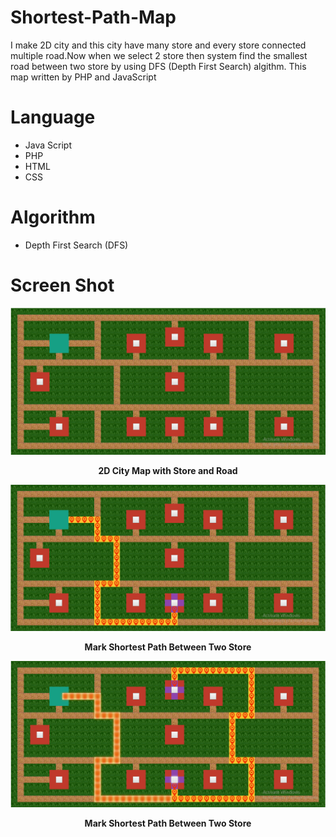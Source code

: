 # Shortest-Path-Map
I make 2D city and this city have many store and every store connected multiple road.Now when we select 2 store then system find the smallest road between two store by using DFS (Depth First Search) algithm. This map written by PHP and JavaScript
# Language
- Java Script
- PHP
- HTML
- CSS
# Algorithm
- Depth First Search (DFS)
# Screen Shot 
<img src="https://raw.githubusercontent.com/amirhamza05/Shortest-Path-Map/master/meterial/sortest_path.PNG">
<p align="center"><b>2D City Map with Store and Road</b></p>
<img src="https://raw.githubusercontent.com/amirhamza05/Shortest-Path-Map/master/meterial/sortest_path1.PNG">
<p align="center"><b>Mark Shortest Path Between Two Store</b></p>
<img src="https://raw.githubusercontent.com/amirhamza05/Shortest-Path-Map/master/meterial/sortest_path2.PNG">
<p align="center"><b>Mark Shortest Path Between Two Store</b></p>
